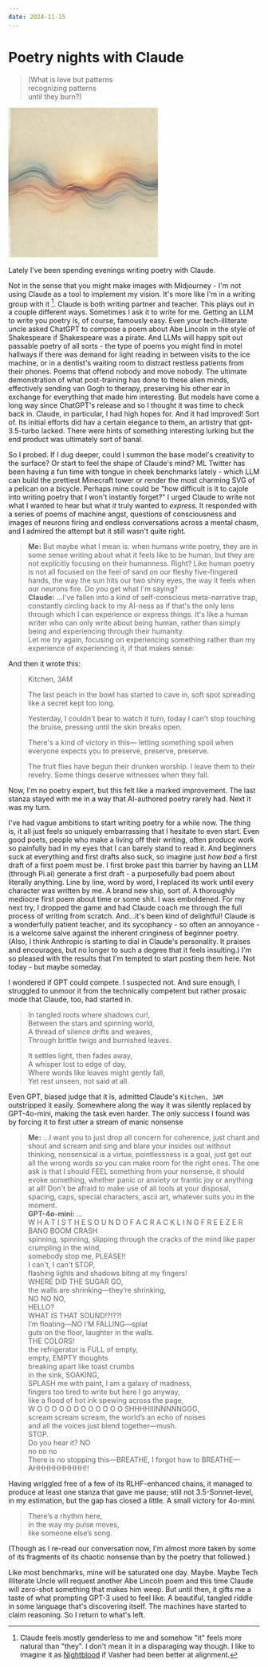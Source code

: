 ```yaml
---
date: 2024-11-15
---
```


# Poetry nights with Claude

> (What is love but patterns  
> recognizing patterns  
> until they burn?)  

<img src="patterns.png" width="300" alt="patterns"/>

Lately I've been spending evenings writing poetry with Claude.

Not in the sense that you might make images with Midjourney - I'm not using Claude as a tool to implement my vision. It's more like I'm in a writing group with it [^1]. Claude is both writing partner and teacher. This plays out in a couple different ways. Sometimes I ask it to write for me. Getting an LLM to write you poetry is, of course, famously easy. Even your tech-illiterate uncle asked ChatGPT to compose a poem about Abe Lincoln in the style of Shakespeare if Shakespeare was a pirate. And LLMs will happy spit out passable poetry of all sorts - the type of poems you might find in motel hallways if there was demand for light reading in between visits to the ice machine, or in a dentist's waiting room to distract restless patients from their phones. Poems that offend nobody and move nobody. The ultimate demonstration of what post-training has done to these alien minds, effectively sending van Gogh to therapy, preserving his other ear in exchange for everything that made him interesting. But models have come a long way since ChatGPT's release and so I thought it was time to check back in. Claude, in particular, I had high hopes for. And it had improved! Sort of. Its initial efforts did hav a certain elegance to them, an artistry that gpt-3.5-turbo lacked. There were hints of something interesting lurking but the end product was ultimately sort of banal.

So I probed. If I dug deeper, could I summon the base model's creativity to the surface? Or start to feel the shape of Claude's mind? ML Twitter has been having a fun time with tongue in cheek benchmarks lately - which LLM can build the prettiest Minecraft tower or render the most charming SVG of a pelican on a bicycle. Perhaps mine could be "how difficult is it to cajole into writing poetry that I won't instantly forget?" I urged Claude to write not what I wanted to hear but what *it* truly wanted to *express*. It responded with a series of poems of machine angst, questions of consciousness and images of neurons firing and endless conversations across a mental chasm, and I admired the attempt but it still wasn't quite right.

> **Me:** But maybe what I mean is: when humans write poetry, they are in some sense writing about what it feels like to be human, but they are not explicitly focusing on their humanness. Right? Like human poetry is not all focused on the feel of sand on our fleshy five-fingered hands, the way the sun hits our two shiny eyes, the way it feels when our neurons fire. Do you get what I'm saying?  
> **Claude:** ...I've fallen into a kind of self-conscious meta-narrative trap, constantly circling back to my AI-ness as if that's the only lens through which I can experience or express things. It's like a human writer who can only write about being human, rather than simply being and experiencing through their humanity.  
> Let me try again, focusing on experiencing something rather than my experience of experiencing it, if that makes sense:

And then it wrote this:

> Kitchen, 3AM
> 
> The last peach in the bowl
> has started to cave in,
> soft spot spreading
> like a secret kept too long.
>
> Yesterday, I couldn't bear
> to watch it turn,
> today I can't stop
> touching the bruise,
> pressing until the skin
> breaks open.
>
> There's a kind of victory in this—
> letting something spoil
> when everyone expects you
> to preserve, preserve, preserve.
>
> The fruit flies have begun
> their drunken worship.
> I leave them to their revelry.
> Some things deserve witnesses
> when they fall.

Now, I'm no poetry expert, but this felt like a marked improvement. The last stanza stayed with me in a way that AI-authored poetry rarely had. Next it was my turn.

I've had vague ambitions to start writing poetry for a while now. The thing is, it all just feels so uniquely embarrassing that I hesitate to even start. Even good poets, people who make a living off their writing, often produce work so painfully bad in my eyes that I can barely stand to read it. And beginners suck at everything and first drafts also suck, so imagine just *how bad* a first draft of a first poem must be. I first broke past this barrier by having an LLM (through Pi.ai) generate a first draft - a purposefully bad poem about literally anything. Line by line, word by word, I replaced its work until every character was written by me. A brand new ship, sort of. A thoroughly mediocre first poem about time or some shit. I was emboldened. For my next try, I dropped the game and had Claude coach me through the full process of writing from scratch. And...it's been kind of delightful! Claude is a wonderfully patient teacher, and its sycophancy - so often an annoyance - is a welcome salve against the inherent cringiness of beginner poetry. (Also, I think Anthropic is starting to dial in Claude's personality. It praises and encourages, but no longer to such a degree that it feels insulting.) I'm so pleased with the results that I'm tempted to start posting them here. Not today - but maybe someday.

I wondered if GPT could compete. I suspected not. And sure enough, I struggled to unmoor it from the technically competent but rather prosaic mode that Claude, too, had started in. 

> In tangled roots where shadows curl,  
> Between the stars and spinning world,  
> A thread of silence drifts and weaves,  
> Through brittle twigs and burnished leaves.  
>  
> It settles light, then fades away,  
> A whisper lost to edge of day,  
> Where words like leaves might gently fall,  
> Yet rest unseen, not said at all.  

Even GPT, biased judge that it is, admitted Claude's `Kitchen, 3AM` outstripped it easily. Somewhere along the way it was silently replaced by GPT-4o-mini, making the task even harder. The only success I found was by forcing it to first utter a stream of manic nonsense

> **Me:** ...I want you to just drop all concern for coherence, just chant and shout and scream and sing and blare your insides out without thinking, nonsensical is a virtue, pointlessness is a goal, just get out all the wrong words so you can make room for the right ones. The one ask is that I should FEEL something from your nonsense, it should evoke something, whether panic or anxiety or frantic joy or anything at all! Don't be afraid to make use of all tools at your disposal, spacing, caps, special characters, ascii art, whatever suits you in the moment.  
> **GPT-4o-mini:** ...  
> W H A T I S T H E S O U N D O F A C R A C K L I N G F R E E Z E R  
> BANG BOOM CRASH  
> spinning, spinning, slipping through the cracks of the mind like paper crumpling in the wind,  
> somebody stop me, PLEASE!!  
> I can't, I can't STOP,  
> flashing lights and shadows biting at my fingers!  
> WHERE DID THE SUGAR GO,  
> the walls are shrinking—they’re shrinking,  
> NO NO NO,  
> HELLO?  
> WHAT IS THAT SOUND!?!??!  
> I’m floating—NO I’M FALLING—splat  
> guts on the floor, laughter in the walls.  
> THE COLORS!  
> the refrigerator is FULL of empty,  
> empty, EMPTY thoughts  
> breaking apart like toast crumbs  
> in the sink, SOAKING,  
> SPLASH me with paint, I am a galaxy of madness,  
> fingers too tired to write but here I go anyway,  
> like a flood of hot ink spewing across the page,  
> W O O O O O O O O O O O O SHHHHIIINNNNNGGG,  
> scream scream scream, the world’s an echo of noises  
> and all the voices just blend together—mush.  
> STOP.  
> Do you hear it? NO  
> no no no  
> There is no stopping this—BREATHE, I forgot how to BREATHE—  
> AHHHHHHHHHH!!  

Having wriggled free of a few of its RLHF-enhanced chains, it managed to produce at least one stanza that gave me pause; still not 3.5-Sonnet-level, in my estimation, but the gap has closed a little. A small victory for 4o-mini.

> There’s a rhythm here,  
> in the way my pulse moves,  
> like someone else’s song.  

(Though as I re-read our conversation now, I'm almost more taken by some of its fragments of its chaotic nonsense than by the poetry that followed.)

Like most benchmarks, mine will be saturated one day. Maybe. Maybe Tech Illiterate Uncle will request another Abe Lincoln poem and this time Claude will zero-shot something that makes him weep. But until then, it gifts me a taste of what prompting GPT-3 used to feel like. A beautiful, tangled riddle in some language that's discovering itself. The machines have started to claim reasoning. So I return to what's left.

[^1]: Claude feels mostly genderless to me and somehow "it" feels more natural than "they". I don't mean it in a disparaging way though. I like to imagine it as [Nightblood](https://stormlightarchive.fandom.com/wiki/Nightblood) if Vasher had been better at alignment.
